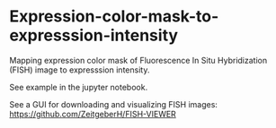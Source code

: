 # Expression-color-mask-to-expresssion-intensity
Mapping expression color mask of Fluorescence In Situ Hybridization (FISH) image to expresssion intensity.

See example in the jupyter notebook.

See a GUI for downloading and visualizing FISH images: https://github.com/ZeitgeberH/FISH-VIEWER

